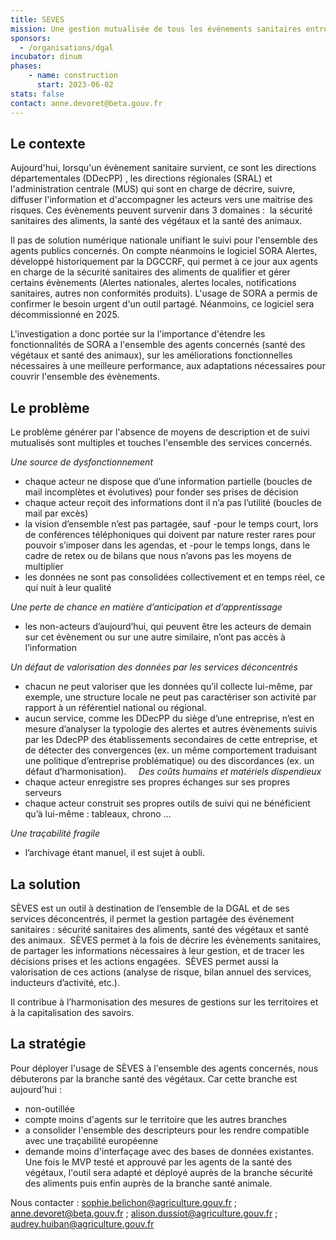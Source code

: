 ```yaml
---
title: SEVES
mission: Une gestion mutualisée de tous les événements sanitaires entre la DGAL et les services déconcentrés
sponsors: 
  - /organisations/dgal
incubator: dinum
phases:
    - name: construction
      start: 2023-06-02
stats: false
contact: anne.devoret@beta.gouv.fr
---
```


## Le contexte
Aujourd'hui, lorsqu'un évènement sanitaire survient, ce sont les directions départementales (DDecPP) , les directions régionales (SRAL) et l'administration centrale (MUS) qui sont en charge de décrire, suivre, diffuser l'information et d'accompagner les acteurs vers une maitrise des risques. Ces évènements peuvent survenir dans 3 domaines :  la sécurité sanitaires des aliments, la santé des végétaux et la santé des animaux. 

Il pas de solution numérique nationale unifiant le suivi pour l'ensemble des agents publics concernés. On compte néanmoins le logiciel SORA Alertes, développé historiquement par la DGCCRF, qui permet à ce jour aux agents en charge de la sécurité sanitaires des aliments de qualifier et gérer certains évènements (Alertes nationales, alertes locales, notifications sanitaires, autres non conformités produits). L'usage de SORA a permis de confirmer le besoin urgent d'un outil partagé. Néanmoins, ce logiciel sera décommissionné en 2025.

L'investigation a donc portée sur la l'importance d'étendre les fonctionnalités de SORA a l'ensemble des agents concernés (santé des végétaux et santé des animaux), sur les améliorations fonctionnelles nécessaires à une meilleure performance, aux adaptations nécessaires pour couvrir l'ensemble des évènements.

## Le problème

Le problème générer par l'absence de moyens de description et de suivi mutualisés sont multiples et touches l'ensemble des services concernés.

*Une source de dysfonctionnement*
- chaque acteur ne dispose que d’une information partielle (boucles de mail incomplètes et évolutives) pour fonder ses prises de décision
- chaque acteur reçoit des informations dont il n’a pas l’utilité (boucles de mail par excès)
- la vision d’ensemble n’est pas partagée, sauf -pour le temps court, lors de conférences téléphoniques qui doivent par nature rester rares pour pouvoir s’imposer dans les agendas, et -pour le temps longs, dans le cadre de retex ou de bilans que nous n’avons pas les moyens de multiplier
- les données ne sont pas consolidées collectivement et en temps réel, ce qui nuit à leur qualité 

*Une perte de chance en matière d’anticipation et d’apprentissage*
- les non-acteurs d’aujourd’hui, qui peuvent être les acteurs de demain sur cet évènement ou sur une autre similaire, n’ont pas accès à l’information 

*Un défaut de valorisation des données par les services déconcentrés*
- chacun ne peut valoriser que les données qu’il collecte lui-même, par exemple, une structure locale ne peut pas caractériser son activité par rapport à un référentiel national ou régional.
- aucun service, comme les DDecPP du siège d’une entreprise, n’est en mesure d’analyser la typologie des alertes et autres évènements suivis par les DdecPP des établissements secondaires de cette entreprise, et de détecter des convergences (ex. un même comportement traduisant une politique d’entreprise problématique) ou des discordances (ex. un défaut d’harmonisation).  
 
*Des coûts humains et matériels dispendieux*
- chaque acteur enregistre ses propres échanges sur ses propres serveurs
- chaque acteur construit ses propres outils de suivi qui ne bénéficient qu’à lui-même : tableaux, chrono …

*Une traçabilité fragile*
- l’archivage étant manuel, il est sujet à oubli. 

## La solution 

SÈVES est un outil à destination de l’ensemble de la DGAL et de ses services déconcentrés, il permet la gestion partagée des événement sanitaires : sécurité sanitaires des aliments, santé des végétaux et santé des animaux. 
SÈVES permet à la fois de décrire les évènements sanitaires, de partager les informations nécessaires à leur gestion, et de tracer les décisions prises et les actions engagées. 
SÈVES permet aussi la valorisation de ces actions (analyse de risque, bilan annuel des services, inducteurs d’activité, etc.). 

Il contribue à l’harmonisation des mesures de gestions sur les territoires et à la capitalisation des savoirs. 

## La stratégie 

Pour déployer l'usage de SÈVES à l'ensemble des agents concernés, nous débuterons par la branche santé des végétaux. 
Car cette branche est aujourd'hui : 
- non-outillée
- compte moins d'agents sur le territoire que les autres branches
- a consolider l'ensemble des descripteurs pour les rendre compatible avec une traçabilité européenne
- demande moins d'interfaçage avec des bases de données existantes.
Une fois le MVP testé et approuvé par les agents de la santé des végétaux, l'outil sera adapté et déployé auprès de la branche sécurité des aliments puis enfin auprès de la branche santé animale. 

Nous contacter : sophie.belichon@agriculture.gouv.fr ; anne.devoret@beta.gouv.fr ; alison.dussiot@agriculture.gouv.fr ; audrey.huiban@agriculture.gouv.fr
